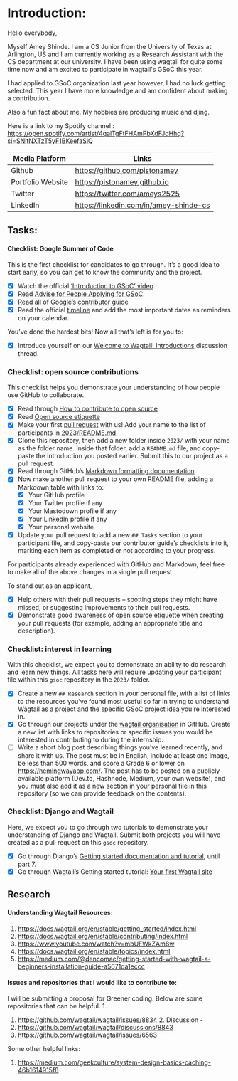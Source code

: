 # Introduction:

Hello everybody,

Myself Amey Shinde. I am a CS Junior from the University of Texas at Arlington, US and I am currently working as a Research Assistant with the CS department at our university. I have been using wagtail for quite some time now and am excited to participate in wagtail's GSoC this year.

I had applied to GSoC organization last year however, I had no luck getting selected. This year I have more knowledge and am confident about making a contribution.

Also a fun fact about me. My hobbies are producing music and djing.

Here is a link to my Spotify channel : https://open.spotify.com/artist/4qalTgFtFHAmPbXdFJdHhq?si=SNitNXTzT5yF1BKeefaSiQ

| Media Platform | Links |
| -------------- | ----- |
| Github         | https://github.com/pistonamey |
| Portfolio Website | https://pistonamey.github.io |
| Twitter | https://twitter.com/ameys2525 |
| LinkedIn | https://linkedin.com/in/amey-shinde-cs |

## Tasks:
#### Checklist: Google Summer of Code

This is the first checklist for candidates to go through. It’s a good idea to start early, so you can get to know the community and the project.

- [x] Watch the official [‘Introduction to GSoC’ video](https://www.youtube.com/watch?v=7jD2tChhrWM&feature=youtu.be).
- [x] Read [Advise for People Applying for GSoC](https://developers.google.com/open-source/gsoc/help/student-advice).
- [x] Read all of Google’s [contributor guide](https://google.github.io/gsocguides/student/)
- [x] Read the official [timeline](https://developers.google.com/open-source/gsoc/timeline) and add the most important dates as reminders on your calendar.

You’ve done the hardest bits! Now all that’s left is for you to:

- [x] Introduce yourself on our [Welcome to Wagtail! Introductions](https://github.com/wagtail/gsoc/discussions/1) discussion thread.

### Checklist: open source contributions

This checklist helps you demonstrate your understanding of how people use GitHub to collaborate.

- [x] Read through [How to contribute to open source](https://opensource.guide/how-to-contribute/)
- [x] Read [Open source etiquette](https://developer.mozilla.org/en-US/docs/MDN/Community/Open_source_etiquette)
- [x] Make your first [pull request](https://docs.github.com/en/pull-requests/collaborating-with-pull-requests/proposing-changes-to-your-work-with-pull-requests/creating-a-pull-request) with us! Add your name to the list of participants in [2023/README.md](2023/README.md).
- [x] Clone this repository, then add a new folder inside `2023/` with your name as the folder name. Inside that folder, add a `README.md` file, and copy-paste the introduction you posted earlier. Submit this to our project as a pull request.
- [x] Read through GitHub’s [Markdown formatting documentation](https://docs.github.com/en/get-started/writing-on-github/getting-started-with-writing-and-formatting-on-github/basic-writing-and-formatting-syntax)
- [x] Now make another pull request to your own README file, adding a Markdown table with links to:
  - [x] Your GitHub profile
  - [x] Your Twitter profile if any
  - [x] Your Mastodown profile if any
  - [x] Your LinkedIn profile if any
  - [x] Your personal website
- [x] Update your pull request to add a new `## Tasks` section to your participant file, and copy-paste our contributor guide’s checklists into it, marking each item as completed or not according to your progress.

For participants already experienced with GitHub and Markdown, feel free to make all of the above changes in a single pull request.

To stand out as an applicant,

- [x] Help others with their pull requests – spotting steps they might have missed, or suggesting improvements to their pull requests.
- [x] Demonstrate good awareness of open source etiquette when creating your pull requests (for example, adding an appropriate title and description).

### Checklist: interest in learning

With this checklist, we expect you to demonstrate an ability to do research and learn new things. All tasks here will require updating your participant file within this `gsoc` repository in the `2023/` folder.

- [x] Create a new `## Research` section in your personal file, with a list of links to the resources you’ve found most useful so far in trying to understand Wagtail as a project and the specific GSoC project idea you’re interested in.
- [x] Go through our projects under the [wagtail organisation](https://github.com/wagtail) in GitHub. Create a new list with links to repositories or specific issues you would be interested in contributing to during the internship.
- [ ] Write a short blog post describing things you’ve learned recently, and share it with us. The post must be in English, include at least one image, be less than 500 words, and score a Grade 6 or lower on <https://hemingwayapp.com/>. The post has to be posted on a publicly-available platform (Dev.to, Hashnode, Medium, your own website), and you must also add it as a new section in your personal file in this repository (so we can provide feedback on the contents).

### Checklist: Django and Wagtail

Here, we expect you to go through two tutorials to demonstrate your understanding of Django and Wagtail. Submit both projects you will have created as a pull request on this `gsoc` repository.

- [x] Go through Django’s [Getting started documentation and tutorial](https://docs.djangoproject.com/en/4.1/intro/), until part 7.
- [x] Go through Wagtail’s Getting started tutorial: [Your first Wagtail site](https://docs.wagtail.org/en/stable/getting_started/tutorial.html)

## Research
#### Understanding Wagtail Resources:
1. https://docs.wagtail.org/en/stable/getting_started/index.html
2. https://docs.wagtail.org/en/stable/contributing/index.html
3. https://www.youtube.com/watch?v=mbUFWkZAm8w
4. https://docs.wagtail.org/en/stable/topics/index.html
5. https://medium.com/@dencomac/getting-started-with-wagtail-a-beginners-installation-guide-a5671da1eccc

#### Issues and repositories that I would like to contribute to:
I will be submitting a proposal for Greener coding. Below are some 
repositories that can be helpful. 1. 
1. https://github.com/wagtail/wagtail/issues/8834 2. Discussion - 
2. https://github.com/wagtail/wagtail/discussions/8843
3. https://github.com/wagtail/wagtail/issues/6563

Some other helpful links:
1. https://medium.com/geekculture/system-design-basics-caching-46b1614915f8
